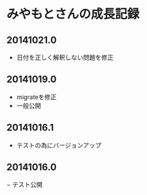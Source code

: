 # みやもとさんの成長記録

## 20141021.0

- 日付を正しく解釈しない問題を修正


## 20141019.0

- migrateを修正
- 一般公開


## 20141016.1

- テストの為にバージョンアップ


## 20141016.0

− テスト公開

